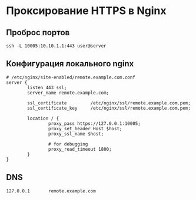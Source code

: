 # Проксирование HTTPS в Nginx

## Проброс портов

```
ssh -L 10005:10.10.1.1:443 user@server
```

## Конфигурация локального nginx

```
# /etc/nginx/site-enabled/remote.example.com.conf
server {
        listen 443 ssl;
        server_name remote.example.com;

        ssl_certificate         /etc/nginx/ssl/remote.example.com.pem;
        ssl_certificate_key     /etc/nginx/ssl/remote.example.com.pem;

        location / {
                proxy_pass https://127.0.0.1:10005;
                proxy_set_header Host $host;
                proxy_ssl_name $host;

                # for debugging
                proxy_read_timeout 1800;
        }
}
```
## DNS

```
127.0.0.1       remote.example.com
```
